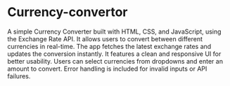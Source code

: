 # Currency-convertor
A simple Currency Converter built with HTML, CSS, and JavaScript, using the Exchange Rate API.
It allows users to convert between different currencies in real-time.
The app fetches the latest exchange rates and updates the conversion instantly.
It features a clean and responsive UI for better usability.
Users can select currencies from dropdowns and enter an amount to convert.
Error handling is included for invalid inputs or API failures.
